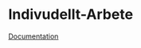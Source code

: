 # Indivudellt-Arbete

[Documentation](https://drive.google.com/folderview?id=0B8IWteknUyMYSFNXX2J3aWJjSkE&usp=sharing)
